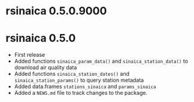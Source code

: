 # rsinaica 0.5.0.9000

# rsinaica 0.5.0

* First release
* Added functions `sinaica_param_data()` and `sinaica_station_data()` to download air quality data
* Added functions `sinaica_station_dates()` and `sinaica_station_params()` to query station metadata
* Added data.frames `stations_sinaica` and `params_sinaica`
* Added a `NEWS.md` file to track changes to the package.
